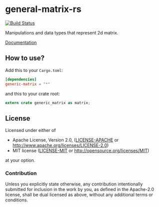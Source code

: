 # general-matrix-rs
[![Build Status](https://travis-ci.org/pfasante/generic-matrix-rs.svg)](https://travis-ci.org/pfasante/generic-matrix-rs)

Manipulations and data types that represent 2d matrix.

[Documentation](http://gifnksm.github.io/generic-matrix-rs)

## How to use?

Add this to your `Cargo.toml`:

```toml
[dependencies]
generic-matrix = "*"
```

and this to your crate root:

```rust
extern crate generic_matrix as matrix;
```

## License

Licensed under either of

 * Apache License, Version 2.0, ([LICENSE-APACHE](LICENSE-APACHE) or http://www.apache.org/licenses/LICENSE-2.0)
 * MIT license ([LICENSE-MIT](LICENSE-MIT) or http://opensource.org/licenses/MIT)

at your option.

### Contribution

Unless you explicitly state otherwise, any contribution intentionally
submitted for inclusion in the work by you, as defined in the Apache-2.0
license, shall be dual licensed as above, without any additional terms or
conditions.
